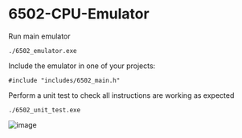 # 6502-CPU-Emulator

Run main emulator
```
./6502_emulator.exe
```

Include the emulator in one of your projects:
```
#include "includes/6502_main.h"
```

Perform a unit test to check all instructions are working as expected
```
./6502_unit_test.exe
```
![image](https://github.com/0liverRobinson/6502-CPU-Emulator/assets/50546763/211abed4-4d4d-4c3d-a1d0-c72e06d6b2d0)
